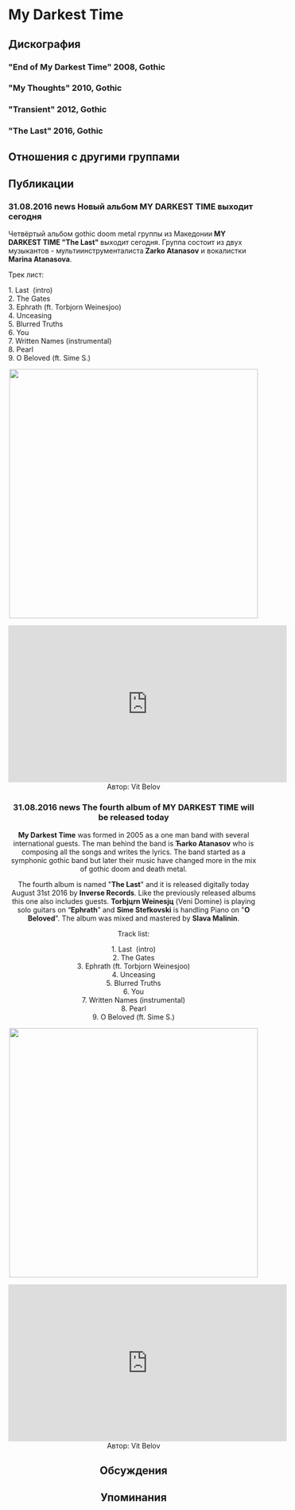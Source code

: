 # My Darkest Time



## Дискография

### "End of My Darkest Time" 2008, Gothic



### "My Thoughts" 2010, Gothic



### "Transient" 2012, Gothic



### "The Last" 2016, Gothic




## Отношения с другими группами


## Публикации

### 31.08.2016 news Новый альбом MY DARKEST TIME выходит сегодня

<p>Четвёртый альбом gothic doom metal группы из Македонии<strong> MY DARKEST TIME "The Last"&nbsp;</strong>выходит сегодня. Группа состоит из двух музыкантов - мультиинструменталиста<strong> Zarko Atanasov</strong> и вокалистки <strong>Marina Atanasova</strong>.</p><p>Трек лист:</p><p>1. Last&nbsp; (intro)<br>2. The Gates<br>3. Ephrath (ft. Torbjorn Weinesjoo)<br>4. Unceasing<br>5. Blurred Truths<br>6. You<br>7. Written Names (instrumental)<br>8. Pearl<br>9. O Beloved (ft. Sime S.)</p><p><center><img width="500" height="500" src="/images/news_rus/2016.08/29893.jpg" border="0"></p><p><center><iframe width="560" height="315" src="https://www.youtube.com/embed/bPUjpLiON8E" frameborder="0" allowfullscreen></iframe>
Автор: Vit Belov

### 31.08.2016 news The fourth album of MY DARKEST TIME will be released today

<p><strong>My Darkest Time</strong> was formed in 2005 as a one man band with several international guests. The man behind the band is <strong>Ћarko Atanasov</strong> who is composing all the songs and writes the lyrics. The band started as a symphonic gothic band but later their music have changed more in the mix of gothic doom and death metal. </p><p>The fourth album is named "<strong>The Last</strong>" and it is released digitally today August 31st 2016 by <strong>Inverse Records</strong>. Like the previously released albums this one also includes guests. <strong>Torbjцrn Weinesjц</strong> (Veni Domine) is playing solo guitars on “<strong>Ephrath</strong>” and <strong>Sime Stefkovski</strong> is handling Piano on "<strong>O Beloved</strong>". The album was mixed and mastered by <strong>Slava Malinin</strong>. </p><p>Track list:</p><p>1. Last&nbsp; (intro)<br>2. The Gates<br>3. Ephrath (ft. Torbjorn Weinesjoo)<br>4. Unceasing<br>5. Blurred Truths<br>6. You<br>7. Written Names (instrumental)<br>8. Pearl<br>9. O Beloved (ft. Sime S.)</p><p><center><img width="500" height="500" src="/images/news_rus/2016.08/29893.jpg" border="0"></p><p><center><iframe width="560" height="315" src="https://www.youtube.com/embed/bPUjpLiON8E" frameborder="0" allowfullscreen></iframe>
Автор: Vit Belov


## Обсуждения


## Упоминания

